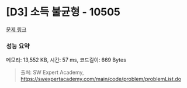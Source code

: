 # [D3] 소득 불균형 - 10505 

[문제 링크](https://swexpertacademy.com/main/code/problem/problemDetail.do?contestProbId=AXNP4CvauaMDFAXS) 

### 성능 요약

메모리: 13,552 KB, 시간: 57 ms, 코드길이: 669 Bytes



> 출처: SW Expert Academy, https://swexpertacademy.com/main/code/problem/problemList.do
